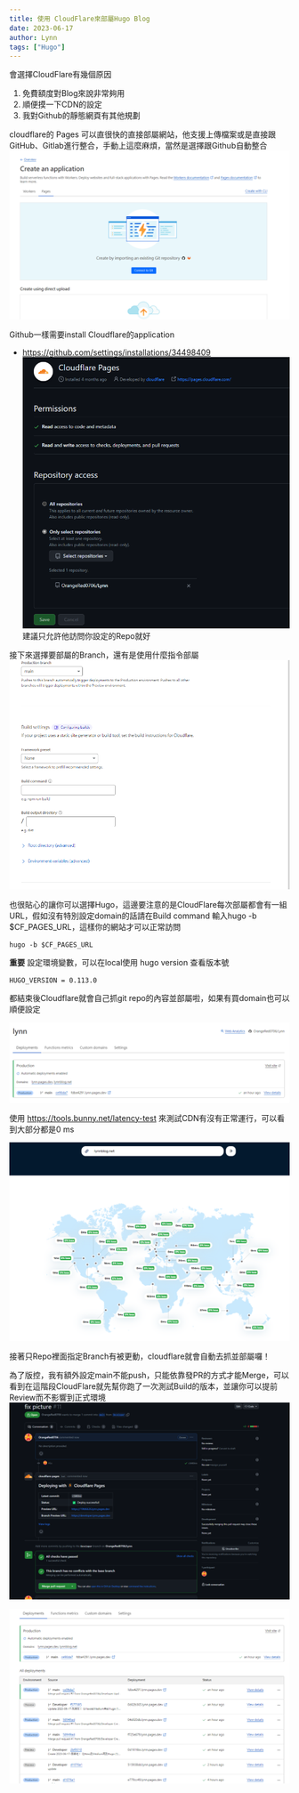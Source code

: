 ```yaml
---
title: 使用 CloudFlare來部屬Hugo Blog
date: 2023-06-17
author: Lynn
tags: ["Hugo"]
---
```


會選擇CloudFlare有幾個原因
1. 免費額度對Blog來說非常夠用
2. 順便摸一下CDN的設定
3. 我對Github的靜態網頁有其他規劃


cloudflare的 Pages 可以直很快的直接部屬網站，他支援上傳檔案或是直接跟GitHub、Gitlab進行整合，手動上這麼麻煩，當然是選擇跟Github自動整合
![](./img/CreateApplication.png)

<!--more-->

Github一樣需要install Cloudflare的application
* https://github.com/settings/installations/34498409
![](./img/InstallApplication.png) 
建議只允許他訪問你設定的Repo就好

接下來選擇要部屬的Branch，還有是使用什麼指令部屬
![](./img/SelectDeployBranch.png)

也很貼心的讓你可以選擇Hugo，這邊要注意的是CloudFlare每次部屬都會有一組URL，假如沒有特別設定domain的話請在Build command 輸入hugo -b $CF_PAGES_URL，這樣你的網站才可以正常訪問
```
hugo -b $CF_PAGES_URL
```

**重要**
設定環境變數，可以在local使用 hugo version 查看版本號
```
HUGO_VERSION = 0.113.0
```
都結束後Cloudflare就會自己抓git repo的內容並部屬啦，如果有買domain也可以順便設定

![](./img/DeploySuccess.png)

使用 https://tools.bunny.net/latency-test 來測試CDN有沒有正常運行，可以看到大部分都是0 ms

![](./img/Test.png)

接著只Repo裡面指定Branch有被更動，cloudflare就會自動去抓並部屬囉！

為了版控，我有額外設定main不能push，只能依靠發PR的方式才能Merge，可以看到在這階段CloudFlare就先幫你跑了一次測試Build的版本，並讓你可以提前Review而不影響到正式環境
![Alt text](./img/MergeRequest.png)

![](./img/ChangeDeploy.png)

